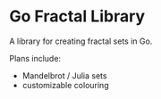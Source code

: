Go Fractal Library
==================

A library for creating fractal sets in Go.

Plans include:
 - Mandelbrot / Julia sets
 - customizable colouring
